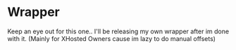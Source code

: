 # Wrapper
Keep an eye out for this one.. I'll be releasing my own wrapper after im done with it.
(Mainly for XHosted Owners cause im lazy to do manual offsets)
